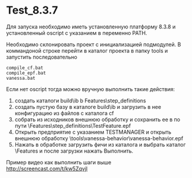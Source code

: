 # Test_8.3.7

Для запуска необходимо иметь установленную платформу 8.3.8 и установленный oscript с указанием в переменно PATH.

Необходимо склонировать проект с инициализацией подмодулей. В коммандоной строке перейти в каталог проекта в папку tools и запустить последовательно 
```
compile_cf.bat
compile_epf.bat
vanessa.bat
```

Если нет oscript тогда можно вручную выполнить такие действия: 
1. создать каталоги build\ib b Features\step_definitions 
2. создать пустую базу в каталоге build\ib и загрузить в нее конфигурацию из файлов с каталога cf 
3. собрать из исходников внешнюю обработку и сохранить ее в по пути \Features\step_definitions\TestFeature.epf
4. Открыть предприятие с указанием TESTMANAGER и открыть внешнюю обработку \tools\vanessa-behavior\vanessa-behavior.epf
5. Нажать в обработке загрузить фичи из каталога и выбрать каталог \Features и после загрузки нажать Выполнить. 

Пример видео как выполнить шаги выше http://screencast.com/t/kw5Zqvjl 

